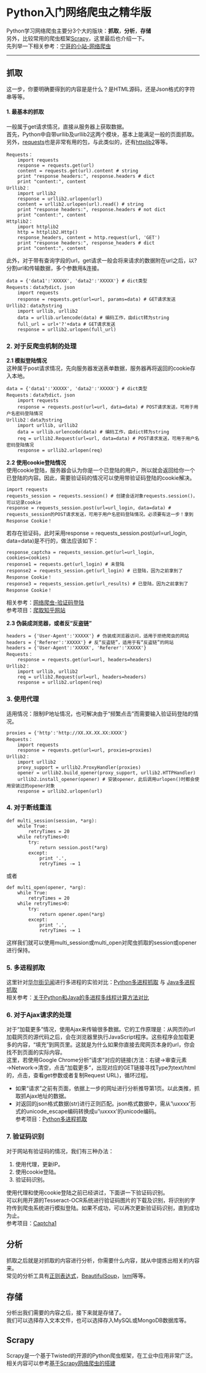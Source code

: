 # Python入门网络爬虫之精华版  

Python学习网络爬虫主要分3个大的版块：**抓取**，**分析**，**存储**  
另外，比较常用的爬虫框架[Scrapy](http://scrapy.org/)，这里最后也介绍一下。    
先列举一下相关参考：[宁哥的小站-网络爬虫](http://www.lining0806.com/category/spider/)  
***

## 抓取  
这一步，你要明确要得到的内容是是什么？是HTML源码，还是Json格式的字符串等等。  

#### 1. 最基本的抓取  
一般属于get请求情况，直接从服务器上获取数据。  
首先，Python中自带urllib及urllib2这两个模块，基本上能满足一般的页面抓取。另外，[requests](https://github.com/kennethreitz/requests)也是非常有用的包，与此类似的，还有[httplib2](https://github.com/jcgregorio/httplib2)等等。    
```
Requests：
	import requests
	response = requests.get(url)
	content = requests.get(url).content # string
	print "response headers:", response.headers # dict
	print "content:", content
Urllib2：
	import urllib2
	response = urllib2.urlopen(url)
	content = urllib2.urlopen(url).read() # string
	print "response headers:", response.headers # not dict
	print "content:", content
Httplib2：
	import httplib2
	http = httplib2.Http()
	response_headers, content = http.request(url, 'GET')
	print "response headers:", response_headers # dict
	print "content:", content
```  
此外，对于带有查询字段的url，get请求一般会将来请求的数据附在url之后，以?分割url和传输数据，多个参数用&连接。  
```
data = {'data1':'XXXXX', 'data2':'XXXXX'} # dict类型
Requests：data为dict，json
	import requests
	response = requests.get(url=url, params=data) # GET请求发送 
Urllib2：data为string
	import urllib, urllib2    
	data = urllib.urlencode(data) # 编码工作，由dict转为string
	full_url = url+'?'+data # GET请求发送
	response = urllib2.urlopen(full_url)
```

### 2. 对于反爬虫机制的处理  

**2.1 模拟登陆情况**  
这种属于post请求情况，先向服务器发送表单数据，服务器再将返回的cookie存入本地。  
```
data = {'data1':'XXXXX', 'data2':'XXXXX'} # dict类型
Requests：data为dict，json
	import requests
	response = requests.post(url=url, data=data) # POST请求发送，可用于用户名密码登陆情况
Urllib2：data为string
	import urllib, urllib2    
	data = urllib.urlencode(data) # 编码工作，由dict转为string
	req = urllib2.Request(url=url, data=data) # POST请求发送，可用于用户名密码登陆情况
	response = urllib2.urlopen(req)
```  

**2.2 使用cookie登陆情况**  
使用cookie登陆，服务器会认为你是一个已登陆的用户，所以就会返回给你一个已登陆的内容。因此，需要验证码的情况可以使用带验证码登陆的cookie解决。  
```
import requests			
requests_session = requests.session() # 创建会话对象requests.session()，可以记录cookie
response = requests_session.post(url=url_login, data=data) # requests_session的POST请求发送，可用于用户名密码登陆情况。必须要有这一步！拿到Response Cookie！
```
若存在验证码，此时采用response = requests_session.post(url=url_login, data=data)是不行的，做法应该如下：  
```
response_captcha = requests_session.get(url=url_login, cookies=cookies)
response1 = requests.get(url_login) # 未登陆
response2 = requests_session.get(url_login) # 已登陆，因为之前拿到了Response Cookie！
response3 = requests_session.get(url_results) # 已登陆，因为之前拿到了Response Cookie！
```
相关参考：[网络爬虫-验证码登陆](http://www.lining0806.com/6-%E7%BD%91%E7%BB%9C%E7%88%AC%E8%99%AB-%E9%AA%8C%E8%AF%81%E7%A0%81%E7%99%BB%E9%99%86/)  
参考项目：[爬取知乎网站](https://github.com/lining0806/ZhihuSpider)  

**2.3 伪装成浏览器，或者反“反盗链”**  
```
headers = {'User-Agent':'XXXXX'} # 伪装成浏览器访问，适用于拒绝爬虫的网站
headers = {'Referer':'XXXXX'} # 反“反盗链”，适用于有“反盗链”的网站
headers = {'User-Agent':'XXXXX', 'Referer':'XXXXX'}
Requests：
	response = requests.get(url=url, headers=headers)
Urllib2：
	import urllib, urllib2   
	req = urllib2.Request(url=url, headers=headers)
	response = urllib2.urlopen(req)
```

### 3. 使用代理  
适用情况：限制IP地址情况，也可解决由于“频繁点击”而需要输入验证码登陆的情况。  
```
proxies = {'http':'http://XX.XX.XX.XX:XXXX'}
Requests：
	import requests
	response = requests.get(url=url, proxies=proxies)
Urllib2：
	import urllib2
	proxy_support = urllib2.ProxyHandler(proxies)
	opener = urllib2.build_opener(proxy_support, urllib2.HTTPHandler)
	urllib2.install_opener(opener) # 安装opener，此后调用urlopen()时都会使用安装过的opener对象
	response = urllib2.urlopen(url)
```

### 4. 对于断线重连  
```
def multi_session(session, *arg):
	while True:
		retryTimes = 20
	while retryTimes>0:
		try:
			return session.post(*arg)
		except:
			print '.',
			retryTimes -= 1
```
或者  
```
def multi_open(opener, *arg):
	while True:
		retryTimes = 20
	while retryTimes>0:
		try:
			return opener.open(*arg)
		except:
			print '.',
			retryTimes -= 1
```
这样我们就可以使用multi_session或multi_open对爬虫抓取的session或opener进行保持。    

### 5. 多进程抓取  
这里针对[华尔街见闻](http://live.wallstreetcn.com/ )进行多进程的实验对比：[Python多进程抓取](https://github.com/lining0806/Spider_Python) 与 [Java多进程抓取](https://github.com/lining0806/Spider)  
相关参考：[关于Python和Java的多进程多线程计算方法对比](http://www.lining0806.com/%E5%85%B3%E4%BA%8Epython%E5%92%8Cjava%E7%9A%84%E5%A4%9A%E8%BF%9B%E7%A8%8B%E5%A4%9A%E7%BA%BF%E7%A8%8B%E8%AE%A1%E7%AE%97%E6%96%B9%E6%B3%95%E5%AF%B9%E6%AF%94/)  

### 6. 对于Ajax请求的处理  
对于“加载更多”情况，使用Ajax来传输很多数据。它的工作原理是：从网页的url加载网页的源代码之后，会在浏览器里执行JavaScript程序。这些程序会加载更多的内容，“填充”到网页里。这就是为什么如果你直接去爬网页本身的url，你会找不到页面的实际内容。  
这里，若使用Google Chrome分析”请求“对应的链接(方法：右键→审查元素→Network→清空，点击”加载更多“，出现对应的GET链接寻找Type为text/html的，点击，查看get参数或者复制Request URL)，循环过程。  
* 如果“请求”之前有页面，依据上一步的网址进行分析推导第1页。以此类推，抓取抓Ajax地址的数据。  
* 对返回的json格式数据(str)进行正则匹配。json格式数据中，需从'\\uxxxx'形式的unicode_escape编码转换成u'\uxxxx'的unicode编码。  
参考项目：[Python多进程抓取](https://github.com/lining0806/Spider_Python)  

### 7. 验证码识别  
对于网站有验证码的情况，我们有三种办法：  

1. 使用代理，更新IP。
2. 使用cookie登陆。
3. 验证码识别。

使用代理和使用cookie登陆之前已经讲过，下面讲一下验证码识别。  
可以利用开源的Tesseract-OCR系统进行验证码图片的下载及识别，将识别的字符传到爬虫系统进行模拟登陆。如果不成功，可以再次更新验证码识别，直到成功为止。  
参考项目：[Captcha1](https://github.com/lining0806/Captcha1)


## 分析  
抓取之后就是对抓取的内容进行分析，你需要什么内容，就从中提炼出相关的内容来。  
常见的分析工具有[正则表达式](http://deerchao.net/tutorials/regex/regex.htm)，[BeautifulSoup](http://www.crummy.com/software/BeautifulSoup/)，[lxml](http://lxml.de/)等等。  

## 存储  
分析出我们需要的内容之后，接下来就是存储了。  
我们可以选择存入文本文件，也可以选择存入MySQL或MongoDB数据库等。  

## Scrapy  
Scrapy是一个基于Twisted的开源的Python爬虫框架，在工业中应用非常广泛。  
相关内容可以参考[基于Scrapy网络爬虫的搭建](http://www.lining0806.com/%E5%9F%BA%E4%BA%8Escrapy%E7%BD%91%E7%BB%9C%E7%88%AC%E8%99%AB%E7%9A%84%E6%90%AD%E5%BB%BA/)  
